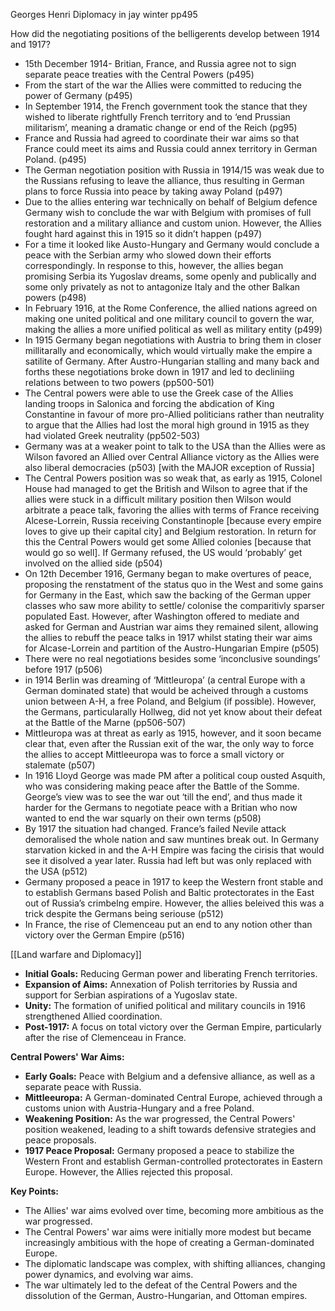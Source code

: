 Georges Henri Diplomacy in jay winter pp495 

How did the negotiating positions of the belligerents develop between 1914 and 1917? 

 

- 15th December 1914- Britian, France, and Russia agree not to sign separate peace treaties with the Central Powers (p495) 
- From the start of the war the Allies were committed to reducing the power of Germany (p495) 
- In September 1914, the French government took the stance that they wished to liberate rightfully French territory and to ‘end Prussian militarism’, meaning a dramatic change or end of the Reich (pg95) 
- France and Russia had agreed to coordinate their war aims so that France could meet its aims and Russia could annex territory in German Poland. (p495) 
- The German negotiation position with Russia in 1914/15 was weak due to the Russians refusing to leave the alliance, thus resulting in German plans to force Russia into peace by taking away Poland (p497) 
- Due to the allies entering war technically on behalf of Belgium defence Germany wish to conclude the war with Belgium with promises of full restoration and a military alliance and custom union. However, the Allies fought hard against this in 1915 so it didn’t happen (p497) 
- For a time it looked like Austo-Hungary and Germany would conclude a peace with the Serbian army who slowed down their efforts correspondingly. In response to this, however, the allies began promising Serbia its Yugoslav dreams, some openly and publically and some only privately as not to antagonize Italy and the other Balkan powers (p498) 
- In February 1916, at the Rome Conference, the allied nations agreed on making one united political and one military council to govern the war, making the allies a more unified political as well as military entity (p499) 
- In 1915 Germany began negotiations with Austria to bring them in closer millitarally and economically, which would virtually make the empire a satilite of Germany. After Austro-Hungarian stalling and many back and forths these negotiations broke down in 1917 and led to decliniing relations between to two powers (pp500-501) 
- The Central powers were able to use the Greek case of the Allies landing troops in Salonica and forcing the abdication of King Constantine in favour of more pro-Allied politicians rather than neutrality to argue that the Allies had lost the moral high ground in 1915 as they had violated Greek neutrality (pp502-503) 
- Germany was at a weaker point to talk to the USA than the Allies were as Wilson favored an Allied over Central Alliance victory as the Allies were also liberal democracies (p503) [with the MAJOR exception of Russia] 
- The Central Powers position was so weak that, as early as 1915, Colonel House had managed to get the British and Wilson to agree that if the allies were stuck in a difficult military position then Wilson would arbitrate a peace talk, favoring the allies with terms of France receiving Alcese-Lorrein, Russia receiving Constantinople [because every empire loves to give up their capital city] and Belgium restoration. In return for this the Central Powers would get some Allied colonies [because that would go so well]. If Germany refused, the US would ‘probably’ get involved on the allied side (p504) 
- On 12th December 1916, Germany began to make overtures of peace, proposing the renstatment of the status quo in the West and some gains for Germany in the East, which saw the backing of the German upper classes who saw more ability to settle/ colonise the comparitivly sparser populated East. However, after Washington offered to mediate and asked for German and Austrian war aims they remained silent, allowing the allies to rebuff the peace talks in 1917 whilst stating their war aims for Alcase-Lorrein and partition of the Austro-Hungarian Empire (p505) 
- There were no real negotiations besides some ‘inconclusive soundings’ before 1917 (p506) 
- in 1914 Berlin was dreaming of ‘Mittleuropa’ (a central Europe with a German dominated state) that would be acheived through a customs union between A-H, a free Poland, and Belgium (if possible). However, the Germans, particularally Hollweg, did not yet know about their defeat at the Battle of the Marne (pp506-507) 
- Mittleuropa was at threat as early as 1915, however, and it soon became clear that, even after the Russian exit of the war, the only way to force the allies to accept Mittleeuropa was to force a small victory or stalemate (p507) 
- In 1916 Lloyd George was made PM after a political coup ousted Asquith, who was considering making peace after the Battle of the Somme. George’s view was to see the war out ‘till the end’, and thus made it harder for the Germans to negotiate peace with a Britian who now wanted to end the war squarly on their own terms (p508) 
- By 1917 the situation had changed. France’s failed Nevile attack demoralised the whole nation and saw muntines break out. In Germany starvation kicked in and the A-H Empire was facing the cirisis that would see it disolved a year later. Russia had left but was only replaced with the USA (p512)  
- Germany proposed a peace in 1917 to keep the Western front stable and to establish Germans based Polish and Baltic protectorates in the East out of Russia’s crimbelng empire. However, the allies beleived this was a trick despite the Germans being seriouse (p512) 
- In France, the rise of Clemenceau put an end to any notion other than victory over the German Empire (p516)


[[Land warfare and Diplomacy]]


- **Initial Goals:** Reducing German power and liberating French territories.
- **Expansion of Aims:** Annexation of Polish territories by Russia and support for Serbian aspirations of a Yugoslav state.
- **Unity:** The formation of unified political and military councils in 1916 strengthened Allied coordination.
- **Post-1917:** A focus on total victory over the German Empire, particularly after the rise of Clemenceau in France.

**Central Powers' War Aims:**

- **Early Goals:** Peace with Belgium and a defensive alliance, as well as a separate peace with Russia.
- **Mittleeuropa:** A German-dominated Central Europe, achieved through a customs union with Austria-Hungary and a free Poland.
- **Weakening Position:** As the war progressed, the Central Powers' position weakened, leading to a shift towards defensive strategies and peace proposals.
- **1917 Peace Proposal:** Germany proposed a peace to stabilize the Western Front and establish German-controlled protectorates in Eastern Europe. However, the Allies rejected this proposal.

**Key Points:**

- The Allies' war aims evolved over time, becoming more ambitious as the war progressed.
- The Central Powers' war aims were initially more modest but became increasingly ambitious with the hope of creating a German-dominated Europe.
- The diplomatic landscape was complex, with shifting alliances, changing power dynamics, and evolving war aims.
- The war ultimately led to the defeat of the Central Powers and the dissolution of the German, Austro-Hungarian, and Ottoman empires.